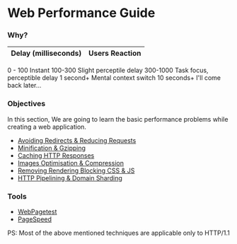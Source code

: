 # Web Performance Guide



### Why?

Delay (milliseconds)      |          Users Reaction
--------------------------|--------------------------------------------
0 - 100                               Instant
100-300                            Slight perceptile delay
300-1000                           Task focus, perceptible delay
1 second+                         Mental context switch
10 seconds+                       I'll come back later...

### Objectives

In this section, We are going to learn the basic performance problems while creating a web application.

+ [Avoiding Redirects & Reducing Requests](https://github.com/vigneshshanmugam/network-performance-content-kit/blob/gh-pages/tutorials/Redirects_And_Requests.md)
+ [Minification & Gzipping](https://github.com/vigneshshanmugam/network-performance-content-kit/blob/gh-pages/tutorials/Minification_And_Gzipping.md)
+ [Caching HTTP Responses](https://github.com/vigneshshanmugam/network-performance-content-kit/blob/gh-pages/tutorials/HTTP_Caching.md)
+ [Images Optimisation & Compression](https://github.com/vigneshshanmugam/network-performance-content-kit/blob/gh-pages/tutorials/Image_Optimisation_And_Compression.md)
+ [Removing Rendering Blocking CSS & JS](https://github.com/vigneshshanmugam/network-performance-content-kit/blob/gh-pages/tutorials/RenderBlocking_CSS_And_JS.md)
+ [HTTP Pipelining & Domain Sharding](https://github.com/vigneshshanmugam/network-performance-content-kit/blob/gh-pages/tutorials/Pipelining_And_Domain_Sharding.md)

### Tools

+ [WebPagetest](www.webpagetest.org)
+ [PageSpeed](https://developers.google.com/speed/pagespeed/insights/)


PS: Most of the above mentioned techniques are applicable only to HTTP/1.1 


